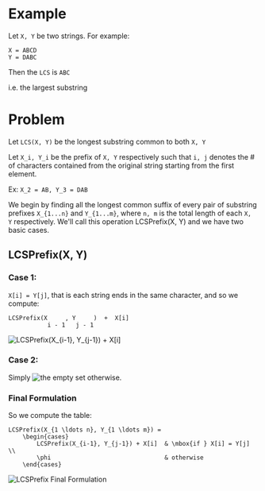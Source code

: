 # Example
Let `X, Y` be two strings. For example:

	X = ABCD
	Y = DABC

Then the `LCS` is `ABC`

i.e. the largest substring

# Problem

Let `LCS(X, Y)` be the longest substring common to both `X, Y`

Let `X_i, Y_i` be the prefix of `X, Y` respectively such that `i, j` denotes the # of characters contained from the original string starting from the first element.

Ex: `X_2 = AB, Y_3 = DAB`

We begin by finding all the longest common suffix of every pair of substring prefixes `X_{1...n}` and `Y_{1...m}`, where `n, m` is the total length of each `X, Y` respectively. We'll call this operation LCSPrefix(X, Y) and we have two basic cases.

## LCSPrefix(X, Y)

### Case 1:
	
`X[i] = Y[j]`, that is each string ends in the same character, and so we compute:

	LCSPrefix(X     , Y     )  +  X[i]
	           i - 1   j - 1          

![LCSPrefix(X_{i-1}, Y_{j-1}) + X[i]](http://www.sciweavers.org/upload/Tex2Img_1367102858/eqn.png)

### Case 2:

Simply ![the empty set](http://www.sciweavers.org/upload/Tex2Img_1367103021/eqn.png) otherwise.

### Final Formulation

So we compute the table:

	LCSPrefix(X_{1 \ldots n}, Y_{1 \ldots m}) = 
		\begin{cases}
			LCSPrefix(X_{i-1}, Y_{j-1}) + X[i]	& \mbox{if } X[i] = Y[j] \\
			\phi								& otherwise
		\end{cases}

![LCSPrefix Final Formulation](http://www.sciweavers.org/upload/Tex2Img_1367103408/eqn.png)